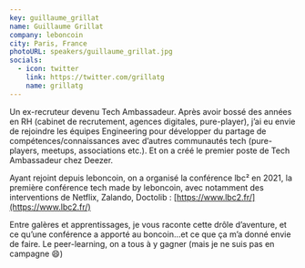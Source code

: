 ```yaml
---
key: guillaume_grillat
name: Guillaume Grillat
company: leboncoin
city: Paris, France
photoURL: speakers/guillaume_grillat.jpg
socials:
  - icon: twitter
    link: https://twitter.com/grillatg
    name: grillatg
---
```


Un ex-recruteur devenu Tech Ambassadeur. Après avoir bossé des années en RH (cabinet de recrutement, agences digitales, pure-player), j’ai eu envie de rejoindre les équipes Engineering pour développer du partage de compétences/connaissances avec d’autres communautés tech (pure-players, meetups, associations etc.). Et on a créé le premier poste de Tech Ambassadeur chez Deezer.

Ayant rejoint depuis leboncoin, on a organisé la conférence lbc² en 2021, la première conférence tech made by leboncoin, avec notamment des interventions de  Netflix, Zalando, Doctolib : [https://www.lbc2.fr/](https://www.lbc2.fr/)

Entre galères et apprentissages, je vous raconte cette drôle d’aventure, et ce qu’une conférence a apporté au boncoin…et ce que ça m’a donné envie de faire. Le peer-learning, on a tous à y gagner (mais je ne suis pas en campagne 😄)
